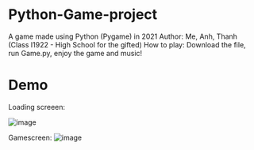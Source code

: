 # Python-Game-project
A game made using Python (Pygame) in 2021
Author: Me, Anh, Thanh (Class I1922 - High School for the gifted)
How to play: Download the file, run Game.py, enjoy the game and music!
# Demo
Loading screeen:

![image](https://github.com/user-attachments/assets/801e135d-b907-4ee5-8249-09c43361cf8b)

Gamescreen:
![image](https://github.com/user-attachments/assets/30720c29-13ee-4682-a4c9-867bffdaecfa)

